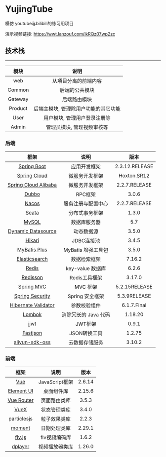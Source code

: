 # YujingTube
模仿 youtube与bilibili的练习用项目

演示视频链接: https://wwt.lanzouf.com/ikRQz07wp2zc

## 技术栈

------

|  模块   |                 说明                 |
| :-----: | :----------------------------------: |
|   web   |         从项目分离的前端内容         |
| Common  |            后端的公共模块            |
| Gateway |             后端路由模块             |
| Product | 后端主模块, 管理除用户功能的其它功能 |
|  User   |     用户模块, 管理用户登录注册等     |
|  Admin  |      管理员模块, 管理视频审核等      |

### 后端

|                             框架                             |         说明         |      版本      |
| :----------------------------------------------------------: | :------------------: | :------------: |
|    [Spring Boot](https://spring.io/projects/spring-boot)     |     应用开发框架     | 2.3.12.RELEASE |
|           [Spring Cloud](https://cloud.spring.io/)           |    微服务开发框架    |  Hoxton.SR12   |
| [Spring Cloud Alibaba](https://spring.io/projects/spring-cloud-alibaba/) |    微服务开发框架    | 2.2.7.RELEASE  |
|  [Dubbo](https://dubbo.incubator.apache.org/zh/index.html)   |       RPC框架        |     3.0.6      |
|          [Nacos](https://github.com/alibaba/nacos)           |  服务注册与配置中心  | 2.2.7.RELEASE  |
|                  [Seata](https://seata.io/)                  |    分布式事务框架    |     1.3.0      |
|              [MySQL](https://www.mysql.com/cn/)              |     数据库服务器     |      5.7       |
|    [Dynamic Datasource](https://dynamic-datasource.com/)     |      动态数据源      |     3.5.0      |
|    [Hikari](https://github.com/brettwooldridge/HikariCP)     |      JDBC连接池      |     3.4.5      |
|           [MyBatis Plus](https://mp.baomidou.com/)           |  MyBatis 增强工具包  |     3.5.0      |
|  [Elasticsearch](https://www.elastic.co/cn/elasticsearch/)   |     数据检索框架     |     7.16.2     |
|                  [Redis](https://redis.io/)                  |   key-value 数据库   |     6.2.6      |
|       [Redisson](https://github.com/redisson/redisson)       |    Redis工具框架     |     3.17.0     |
| [Spring MVC](https://github.com/spring-projects/spring-framework/tree/master/spring-webmvc) |       MVC 框架       | 5.2.15RELEASE  |
| [Spring Security](https://github.com/spring-projects/spring-security) |   Spring 安全框架    |  5.3.9RELEASE  |
| [Hibernate Validator](https://github.com/hibernate/hibernate-validator) |     参数校验组件     |  6.1.7.Final   |
|             [Lombok](https://projectlombok.org/)             | 消除冗长的 Java 代码 |    1.18.20     |
|             [jjwt](https://github.com/jwtk/jjwt)             |       JWT框架        |     0.9.1      |
|       [Fastjson](https://github.com/alibaba/fastjson)        |     JSON转换工具     |     1.2.75     |
|     [aliyun-sdk-oss](https://www.aliyun.com/product/oss)     |    云数据存储服务    |     3.10.2     |

### 前端

|                      框架                      |      说明      |  版本  |
| :--------------------------------------------: | :------------: | :----: |
|           [Vue](https://vuejs.org/)            | JavaScript框架 | 2.6.14 |
| [Element UI](https://element.eleme.cn/#/zh-CN) |   桌面组件库   | 2.15.6 |
|   [Vue Router](https://router.vuejs.org/zh/)   |  页面路由类库  | 3.5.3  |
|        [VueX](https://vuex.vuejs.org/)         |  状态管理类库  | 3.4.0  |
|                  particlesjs                   |  粒子效果类库  | 2.2.3  |
|         [moment](http://momentjs.cn/)          |  日期处理类库  | 2.29.1 |
|  [flv.js](https://github.com/bilibili/flv.js)  | flv视频编码库  | 1.6.2  |
|       [dplayer](http://dplayer.js.org/)        | 视频播放器类库 | 1.26.0 |

